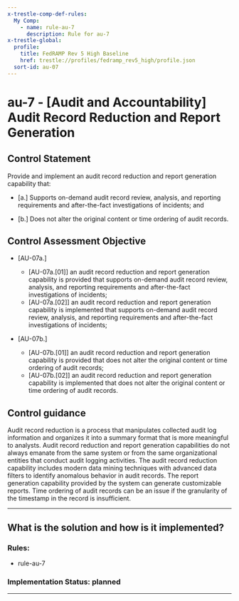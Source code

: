 ```yaml
---
x-trestle-comp-def-rules:
  My Comp:
    - name: rule-au-7
      description: Rule for au-7
x-trestle-global:
  profile:
    title: FedRAMP Rev 5 High Baseline
    href: trestle://profiles/fedramp_rev5_high/profile.json
  sort-id: au-07
---
```


# au-7 - \[Audit and Accountability\] Audit Record Reduction and Report Generation

## Control Statement

Provide and implement an audit record reduction and report generation capability that:

- \[a.\] Supports on-demand audit record review, analysis, and reporting requirements and after-the-fact investigations of incidents; and

- \[b.\] Does not alter the original content or time ordering of audit records.

## Control Assessment Objective

- \[AU-07a.\]

  - \[AU-07a.[01]\] an audit record reduction and report generation capability is provided that supports on-demand audit record review, analysis, and reporting requirements and after-the-fact investigations of incidents;
  - \[AU-07a.[02]\] an audit record reduction and report generation capability is implemented that supports on-demand audit record review, analysis, and reporting requirements and after-the-fact investigations of incidents;

- \[AU-07b.\]

  - \[AU-07b.[01]\] an audit record reduction and report generation capability is provided that does not alter the original content or time ordering of audit records;
  - \[AU-07b.[02]\] an audit record reduction and report generation capability is implemented that does not alter the original content or time ordering of audit records.

## Control guidance

Audit record reduction is a process that manipulates collected audit log information and organizes it into a summary format that is more meaningful to analysts. Audit record reduction and report generation capabilities do not always emanate from the same system or from the same organizational entities that conduct audit logging activities. The audit record reduction capability includes modern data mining techniques with advanced data filters to identify anomalous behavior in audit records. The report generation capability provided by the system can generate customizable reports. Time ordering of audit records can be an issue if the granularity of the timestamp in the record is insufficient.

______________________________________________________________________

## What is the solution and how is it implemented?

<!-- For implementation status enter one of: implemented, partial, planned, alternative, not-applicable -->

<!-- Note that the list of rules under ### Rules: is read-only and changes will not be captured after assembly to JSON -->

<!-- Add control implementation description here for control: au-7 -->

### Rules:

  - rule-au-7

### Implementation Status: planned

______________________________________________________________________

